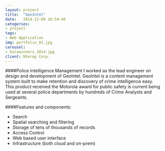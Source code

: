 ```yaml
---
layout: project
title:  "GeoIntel"
date:   2014-12-09 16:54:46
categories:
- project
tags:
- Web Application
img: portfolio_01.jpg
carousel:
- Galawinners_2014.jpg
client: Nterop Corp.
---
```

####Police Intelligence Management
I worked as the lead engineer on design and development of GeoIntel. GeoIntel is a content management system built to make retention and discovery of crime intelligence easy. This product received the Motorola award for public safety is current being used at several police departments by hundreds of Crime Analysts and Sergeants.

####Features and components: 
* Search
* Spatial searching and filtering
* Storage of tens of thousands of records
* Access Control
* Web based user interface
* Infrastructure (both cloud and on-prem)